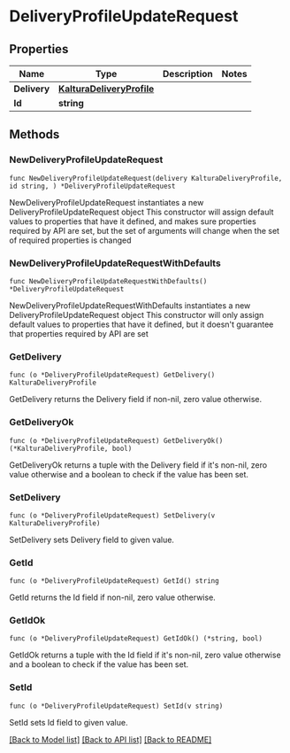 # DeliveryProfileUpdateRequest

## Properties

Name | Type | Description | Notes
------------ | ------------- | ------------- | -------------
**Delivery** | [**KalturaDeliveryProfile**](KalturaDeliveryProfile.md) |  | 
**Id** | **string** |  | 

## Methods

### NewDeliveryProfileUpdateRequest

`func NewDeliveryProfileUpdateRequest(delivery KalturaDeliveryProfile, id string, ) *DeliveryProfileUpdateRequest`

NewDeliveryProfileUpdateRequest instantiates a new DeliveryProfileUpdateRequest object
This constructor will assign default values to properties that have it defined,
and makes sure properties required by API are set, but the set of arguments
will change when the set of required properties is changed

### NewDeliveryProfileUpdateRequestWithDefaults

`func NewDeliveryProfileUpdateRequestWithDefaults() *DeliveryProfileUpdateRequest`

NewDeliveryProfileUpdateRequestWithDefaults instantiates a new DeliveryProfileUpdateRequest object
This constructor will only assign default values to properties that have it defined,
but it doesn't guarantee that properties required by API are set

### GetDelivery

`func (o *DeliveryProfileUpdateRequest) GetDelivery() KalturaDeliveryProfile`

GetDelivery returns the Delivery field if non-nil, zero value otherwise.

### GetDeliveryOk

`func (o *DeliveryProfileUpdateRequest) GetDeliveryOk() (*KalturaDeliveryProfile, bool)`

GetDeliveryOk returns a tuple with the Delivery field if it's non-nil, zero value otherwise
and a boolean to check if the value has been set.

### SetDelivery

`func (o *DeliveryProfileUpdateRequest) SetDelivery(v KalturaDeliveryProfile)`

SetDelivery sets Delivery field to given value.


### GetId

`func (o *DeliveryProfileUpdateRequest) GetId() string`

GetId returns the Id field if non-nil, zero value otherwise.

### GetIdOk

`func (o *DeliveryProfileUpdateRequest) GetIdOk() (*string, bool)`

GetIdOk returns a tuple with the Id field if it's non-nil, zero value otherwise
and a boolean to check if the value has been set.

### SetId

`func (o *DeliveryProfileUpdateRequest) SetId(v string)`

SetId sets Id field to given value.



[[Back to Model list]](../README.md#documentation-for-models) [[Back to API list]](../README.md#documentation-for-api-endpoints) [[Back to README]](../README.md)


